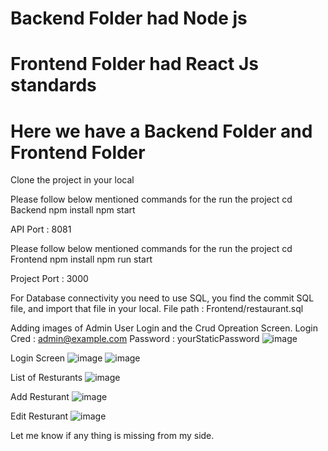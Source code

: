 #  Backend Folder had Node js 
#  Frontend Folder had React Js standards
#  Here we have a Backend Folder and Frontend Folder

Clone the project in your local

Please follow below mentioned commands for the run the project
cd Backend
npm install
npm start

API Port : 8081

Please follow below mentioned commands for the run the project
cd Frontend
npm install
npm run start

Project Port : 3000

For Database connectivity you need to use SQL, you find the commit SQL file, and import that file in your local.
File path :  Frontend/restaurant.sql

Adding images of Admin User Login and the Crud Opreation Screen.
Login Cred : admin@example.com
Password : yourStaticPassword
![image](https://github.com/user-attachments/assets/be533724-fdc3-4777-8d39-b173cbfd4ccb)

Login Screen 
![image](https://github.com/user-attachments/assets/0da4401c-be65-4e54-a00b-c377d7b92105)
![image](https://github.com/user-attachments/assets/3214e790-1d39-4f39-aa8f-3c93a96c4b42)

List of Resturants
![image](https://github.com/user-attachments/assets/3ac8e323-42d5-411b-a135-82b3044a446d)

Add Resturant
![image](https://github.com/user-attachments/assets/111cbc97-db2e-4fcc-9e2d-d13168bf6a41)

Edit Resturant
![image](https://github.com/user-attachments/assets/d0fafed7-2801-4aeb-a3db-0405100983af)

Let me know if any thing is missing from my side.








